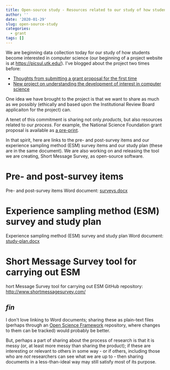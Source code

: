 ```yaml
---
title: Open-source study - Resources related to our study of how students become interested in CS
author: ''
date: '2020-01-29'
slug: open-source-study
categories:
  - grant
tags: []
---
```


We are beginning data collection today for our study of how students become interested in computer science (our beginning of a project website is at https://picsul.utk.edu/). I've blogged about the project two times before:

- [Thoughts from submitting a grant proposal for the first time
](https://joshuamrosenberg.com/post/2019/08/03/thoughts-from-submitting-a-grant-proposal-for-the-first-time/)
- [New project on understanding the development of interest in computer science
](https://joshuamrosenberg.com/post/2019/08/12/new-project-understanding-the-development-of-interest-in-computer-science/)


One idea we have brought to the project is that we want to share as much as we possibly (ethically and based upon the Institutional Review Board applicaiton for the project) can. 

A tenet of this commitment is sharing not only *products*, but also resources related to our *process*. For example, the National Science Foundation grant proposal is available as [a pre-print](https://osf.io/9mg5y/).

In that spirit, here are links to the pre- and post-survey items and our experience sampling method (ESM) survey items and our study plan (these are in the same document). We are also working on and releasing the tool we are creating, Short Message Survey, as open-source software.

# Pre- and post-survey items

Pre- and post-survey items Word document: [surveys.docx](http://joshuamrosenberg.com/study-materials/surveys.docx)

# Experience sampling method (ESM) survey and study plan

Experience sampling method (ESM) survey and study plan Word document: [study-plan.docx](http://joshuamrosenberg.com/study-materials/study-plan.docx)

# Short Message Survey tool for carrying out ESM

hort Message Survey tool for carrying out ESM GitHub repository: http://www.shortmessagesurvey.com/

## *fin*

I don't love linking to Word documents; sharing these as plain-text files (perhaps through an [Open Science Framework](https://osf.io/) repository, where changes to them can be tracked) would probably be better. 

But, perhaps a part of sharing about the process of research is that it is messy (or, at least more messy than sharing the product); if these are interesting or relevant to others in some way - or if others, including those who are *not* researchers can see what we are up to - then sharing documents in a less-than-ideal way may still satisfy most of its purpose. 